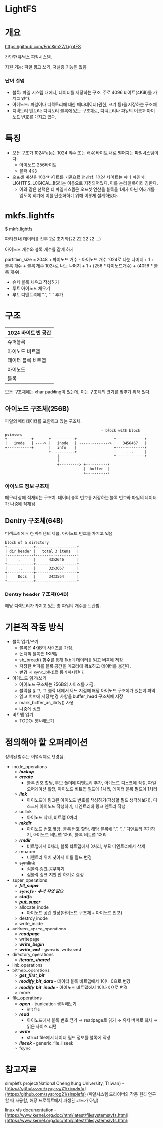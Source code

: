 # LightFS

# 개요

https://github.com/EricKim27/LightFS

간단한 유닉스 파일시스템.

지원 기능: 파일 읽고 쓰기, 저널링 기능은 없음

### 단어 설명

- 블록: 파일 시스템 내에서, 데이터를 저장하는 구조. 주로 4096 바이트(4KiB)를 가지고 있다.
- 아이노드: 파일이나 디렉토리에 대한 메타데이터(권한, 크기 등)을 저장하는 구조체
- 디렉토리 엔트리: 디렉토리 블록에 있는 구조체로, 디렉토리나 파일의 이름과 아이노드 번호를 가지고 있다.

# 특징

- 모든 구조가 1024*a(a는 1024 약수 또는 배수)바이트 내로 떨어지는 파일시스템이다.
    - 아이노드-256바이트
    - 블럭 4KB
- 오프셋 계산을 1024바이트를 기준으로 연산함. 1024 바이트는 헤더 파일에 LIGHTFS_LOGICAL_BS라는 이름으로 지정되어있다. 이를 논리 블록이라 칭한다.
    - 이와 같은 선택은 타 파일시스템은 오프셋 연산을 블록을 1개가 아닌 여러개를 읽도록 하기에 이를 단순화하기 위해 이렇게 설계하였다.

# mkfs.lightfs

$ mkfs.lightfs <dev>

파티션 내 데이터를 전부 2로 초기화(22 22 22 22 …)

아이노드 개수와 블록 개수를 같게 하기

partition_size = 2048 + 아이노드 개수 - 아이노드 개수 1024로 나눈 나머지 + 1 + 블록 개수 + 블록 개수 1024로 나눈 나머지 + 1 + (256 * 아이노드개수) + (4096 * 블록 개수). 

- 슈퍼 블록 채우고 작성하기
- 루트 아이노드 채우기
- 루트 디엔트리에 “.”, “..” 추가

# 구조

| 1024 바이트 빈 공간 |
| --- |
| 슈퍼블록 |
| 아이노드 비트맵 |
| 데이터 블록 비트맵 |
| 아이노드 |
| 블록 |

모든 구조체에는 char padding이 있는데, 이는 구조체의 크기를 맞추기 위해 있다.

## 아이노드 구조체(256B)

파일의 메타데이터를 포함하고 있는 구조체.

```
                                            - block with block pointers -
+-----------+       +-----------+                 +-------------+
|   inode   | ----> |   inode   | --------------> |   3456467   |
+-----------+       |   info    |                 +-------------+
                    +-----------+                 |     ...     |
                        |                         +-------------+
                        |
                        +---------> +----------+
                                    |  buffer  |
                                    +----------+
```

### 아이노드 정보 구조체

메모리 상에 적재되는 구조체. 데이터 블록 번호를 저장하는 블록 번호와 파일의 데이터가 나중에 적재됨

## Dentry 구조체(64B)

디렉토리에서 한 아이템의 이름, 아이노드 번호를 가지고 있음

```
block of a directory
+------------+-------------------+
| dir header |   total 3 items   |
+------------+-------------------+
|     .      |      4352646      |
+------------+-------------------+
|     ..     |      3253667      |
+------------+-------------------+
|     Docs   |      3423564      |
+------------+-------------------+
```

### Dentry header 구조체(64B)

해당 디렉토리가 가지고 있는 총 파일의 개수를 보관함. 

# 기본적 작동 방식

- 블록 읽기/쓰기
    - 블록은 4KiB의 사이즈를 가짐.
    - 논리적 블록은 1KiB임
    - sb_bread() 함수를 통해 1kb의 데이터를 읽고 버퍼에 저장
    - 저장한 버퍼를 블록 공간을 메모리에 확보하고 데이터를 옮긴다.
    - 변경 시 sync_blk()로 동기화시킨다.
- 아이노드 읽기/쓰기
    - 아이노드 구조체는 256B의 사이즈를 가짐.
    - 블럭을 읽고, 그 블럭 내에서 어느 지점에 해당 아이노드 구조체가 있는지 파악
    - 읽고 버퍼에 저장/변경 사항을 buffer_head 구조체에 저장
    - mark_buffer_as_dirty() 사용
    - 나중에 싱크
- 비트맵 읽기
    - TODO: 생각해보기

# 정의해야 할 오퍼레이션

정의된 함수는 이탤릭체로 변경됨.

- inode_operations
    - ***lookup***
    - ***create***
        - 블록 번호 할당, 부모 폴더에 디엔트리 추가, 아이노드 디스크에 작성, 파일 오퍼레이션 할당, 아이노드 비트맵 필드에 1처리, 데이터 블록 필드에 1처리
    - ***link***
        - 아이노드에 링크된 아이노드 번호를 작성하기(작성할 필드 생각해보기), 디스크에 아이노드 작성하기, 디엔트리에 링크 엔트리 작성
    - unlink
        - 아이노드 삭제, 비트맵 0처리
    - ***mkdir***
        - 아이노드 번호 할당, 블록 번호 할당, 해당 블록에 “.”, “..” 디엔트리 추가하기, 아이노드 비트맵 1처리, 블록 비트맵 1처리
    - ***rmdir***
        - 비트맵에서 0처리, 블록 비트맵에서 0처리, 부모 디엔트리에서 삭제
    - rename
        - 디엔트리 위치 찾아서 이름 필드 변경
    - ~~symlink~~
        - ~~심볼릭 링크 공부하기~~
        - 심볼릭 링크 지원 안 하기로 결정
- super_operations
    - ***fill_super***
    - ***syncfs - 추가 작업 필요***
    - ***statfs***
    - ***put_super***
    - allocate_inode
        - 아이노드 공간 할당(아이노드 구조체 + 아이노드 인포)
    - destroy_inode
    - write_inode
- address_space_operations
    - ***readpage***
    - writepage
    - ***write_begin***
    - ***write_end*** - generic_write_end
- directory_operations
    - ***iterate_shared***
- link_operations
- bitmap_operations
    - ***get_first_bit***
    - ***modify_bit_data*** - 데이터 블록 비트맵에서 1이나 0으로 변경
    - ***modify_bit_inode***  - 아이노드 비트맵에서 1이나 0으로 변경
    - more
- file_operations
    - ***open*** - trunication 생각해보기
        - init file
    - ***read***
        - 아이노드에서 블록 번호 얻기 ⇒ readpage로 읽기 ⇒ 유저 버퍼로 복사 ⇒ 읽은 사이즈 리턴
    - ***write***
        - struct file에서 데이터 필드 정보를 블록에 작성
    - ***llseek*** - generic_file_llseek
    - fsync

# 참고자료

simplefs project(National Cheng Kung University, Taiwan) - [https://github.com/sysprog21/simplefs](https://github.com/sysprog21/simplefs) (파일시스템 드라이버의 작동 원리 연구할 때 사용함, 해당 프로젝트에서 파생된 코드가 아님)

linux vfs documentation - [https://www.kernel.org/doc/html/latest/filesystems/vfs.html](https://www.kernel.org/doc/html/latest/filesystems/vfs.html)

